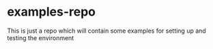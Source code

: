 # examples-repo
This is just a repo which will contain some examples for setting up and testing the environment
